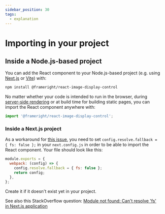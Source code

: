 ```yaml
---
sidebar_position: 30
tags:
  - explanation
---
```


# Importing in your project

## Inside a Node.js-based project

You can add the React component to your Node.js-based project (e.g. using
[Next.js](https://nextjs.org/) or [Vite](https://vitejs.dev/)) with:

```bash
npm install @frameright/react-image-display-control
```

No matter whether your code is intended to run in the browser, during
[server-side rendering](ssr.md) or at build time for building static pages, you
can import the React component anywhere with:

```js
import '@frameright/react-image-display-control';
```

### Inside a Next.js project

As a workaround for
[this issue](https://github.com/Frameright/image-display-control-metadata-parser/issues/3),
you need to set `config.resolve.fallback = { fs: false };` in your
`next.config.js` in order to be able to import the React component. Your file
should look like this:

```js title=next.config.js
module.exports = {
  webpack: (config) => {
    config.resolve.fallback = { fs: false };
    return config;
  },
};
```

Create it if it doesn't exist yet in your project.

See also this StackOverflow question:
[Module not found: Can't resolve 'fs' in Next.js application](https://stackoverflow.com/questions/64926174/module-not-found-cant-resolve-fs-in-next-js-application)
